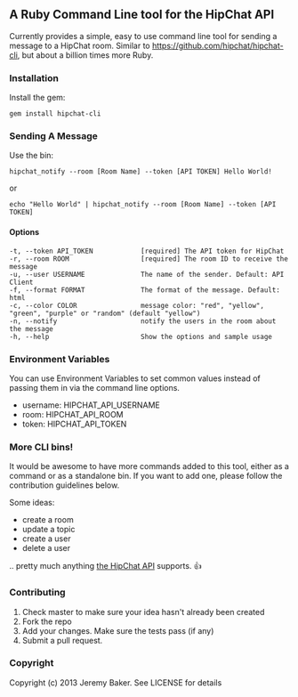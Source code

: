 ## A Ruby Command Line tool for the HipChat API

Currently provides a simple, easy to use command line tool for sending a message to a HipChat room. Similar to https://github.com/hipchat/hipchat-cli, but about a billion times more Ruby.

### Installation

Install the gem:

    gem install hipchat-cli
    
### Sending A Message

Use the bin:

    hipchat_notify --room [Room Name] --token [API TOKEN] Hello World!
    
or 

    echo "Hello World" | hipchat_notify --room [Room Name] --token [API TOKEN]

#### Options

    -t, --token API_TOKEN            [required] The API token for HipChat
    -r, --room ROOM                  [required] The room ID to receive the message
    -u, --user USERNAME              The name of the sender. Default: API Client
    -f, --format FORMAT              The format of the message. Default: html
    -c, --color COLOR                message color: "red", "yellow", "green", "purple" or "random" (default "yellow")
    -n, --notify                     notify the users in the room about the message
    -h, --help                       Show the options and sample usage

### Environment Variables

You can use Environment Variables to set common values instead of passing them in via the command line options.

* username: HIPCHAT_API_USERNAME
* room: HIPCHAT_API_ROOM
* token: HIPCHAT_API_TOKEN

### More CLI bins!

It would be awesome to have more commands added to this tool, either as a command or as a standalone bin. If you want to add one, please follow the contribution guidelines below.

Some ideas:

* create a room
* update a topic
* create a user
* delete a user

.. pretty much anything [the HipChat API](https://www.hipchat.com/docs/api/) supports. :+1:

### Contributing

1. Check master to make sure your idea hasn't already been created
2. Fork the repo
3. Add your changes. Make sure the tests pass (if any)
4. Submit a pull request.

### Copyright

Copyright (c) 2013 Jeremy Baker. See LICENSE for details
